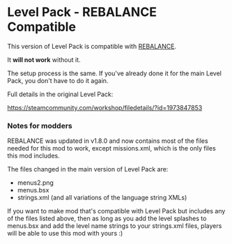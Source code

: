 # Level Pack - REBALANCE Compatible

This version of Level Pack is compatible with [REBALANCE](https://steamcommunity.com/sharedfiles/filedetails/?id=1973847853).

It __will not work__ without it.

The setup process is the same. If you've already done it for the main Level Pack, you don't have to do it again.

Full details in the original Level Pack:

https://steamcommunity.com/workshop/filedetails/?id=1973847853


### Notes for modders

REBALANCE was updated in v1.8.0 and now contains most of the files needed for this mod to work, except missions.xml, which is the only files this mod includes.

The files changed in the main version of Level Pack are:

- menus2.png
- menus.bsx
- strings.xml (and all variations of the language string XMLs)

If you want to make mod that's compatible with Level Pack but includes any of the files listed above, then as long as you add the level splashes to menus.bsx and add the level name strings to your strings.xml files, players will be able to use this mod with yours :)
